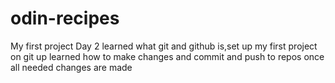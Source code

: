 # odin-recipes
My first project
Day 2
learned what git and github is,set up my first project on git up
learned how to make changes and commit and push to repos once all needed changes are made
